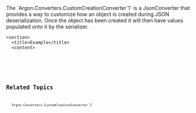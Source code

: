 <?xml version="1.0" encoding="utf-8"?>
<topic id="CustomCreationConverter" revisionNumber="1">
  <developerConceptualDocument xmlns="http://ddue.schemas.microsoft.com/authoring/2003/5" xmlns:xlink="http://www.w3.org/1999/xlink">
The `Argon.Converters.CustomCreationConverter`1`
      is a JsonConverter that provides a way
      to customize how an object is created during JSON deserialization. Once
      the object has been created it will then have values populated onto it by
      the serializer.

    <section>
      <title>Example</title>
      <content>
<code lang="cs" source="..\Src\Tests\Documentation\SerializationTests.cs" region="CustomCreationConverterObject" title="CustomCreationConverter" />
<code lang="cs" source="..\Src\Tests\Documentation\SerializationTests.cs" region="CustomCreationConverterExample" title="CustomCreationConverter Example" />
      </content>
    </section>


## Related Topics
      `Argon.Converters.CustomCreationConverter`1`